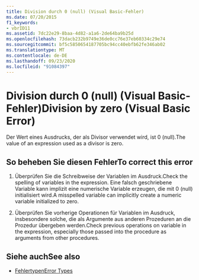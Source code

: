```yaml
---
title: Division durch 0 (null) (Visual Basic-Fehler)
ms.date: 07/20/2015
f1_keywords:
- vbrID11
ms.assetid: 7dc22e29-8baa-4d82-a1a6-2de64ba9b25d
ms.openlocfilehash: 73dacb232b9749e36de0cc76e37eb60334c29e74
ms.sourcegitcommit: bf5c5850654187705bc94cc40ebfb62fe346ab02
ms.translationtype: MT
ms.contentlocale: de-DE
ms.lasthandoff: 09/23/2020
ms.locfileid: "91084397"
---
```

# <a name="division-by-zero-visual-basic-error"></a><span data-ttu-id="cd6b1-102">Division durch 0 (null) (Visual Basic-Fehler)</span><span class="sxs-lookup"><span data-stu-id="cd6b1-102">Division by zero (Visual Basic Error)</span></span>

<span data-ttu-id="cd6b1-103">Der Wert eines Ausdrucks, der als Divisor verwendet wird, ist 0 (null).</span><span class="sxs-lookup"><span data-stu-id="cd6b1-103">The value of an expression used as a divisor is zero.</span></span>  
  
## <a name="to-correct-this-error"></a><span data-ttu-id="cd6b1-104">So beheben Sie diesen Fehler</span><span class="sxs-lookup"><span data-stu-id="cd6b1-104">To correct this error</span></span>  
  
1. <span data-ttu-id="cd6b1-105">Überprüfen Sie die Schreibweise der Variablen im Ausdruck.</span><span class="sxs-lookup"><span data-stu-id="cd6b1-105">Check the spelling of variables in the expression.</span></span> <span data-ttu-id="cd6b1-106">Eine falsch geschriebene Variable kann implizit eine numerische Variable erzeugen, die mit 0 (null) initialisiert wird.</span><span class="sxs-lookup"><span data-stu-id="cd6b1-106">A misspelled variable can implicitly create a numeric variable initialized to zero.</span></span>  
  
2. <span data-ttu-id="cd6b1-107">Überprüfen Sie vorherige Operationen für Variablen im Ausdruck, insbesondere solche, die als Argumente aus anderen Prozeduren an die Prozedur übergeben werden.</span><span class="sxs-lookup"><span data-stu-id="cd6b1-107">Check previous operations on variable in the expression, especially those passed into the procedure as arguments from other procedures.</span></span>  
  
## <a name="see-also"></a><span data-ttu-id="cd6b1-108">Siehe auch</span><span class="sxs-lookup"><span data-stu-id="cd6b1-108">See also</span></span>

- [<span data-ttu-id="cd6b1-109">Fehlertypen</span><span class="sxs-lookup"><span data-stu-id="cd6b1-109">Error Types</span></span>](../programming-guide/language-features/error-types.md)
